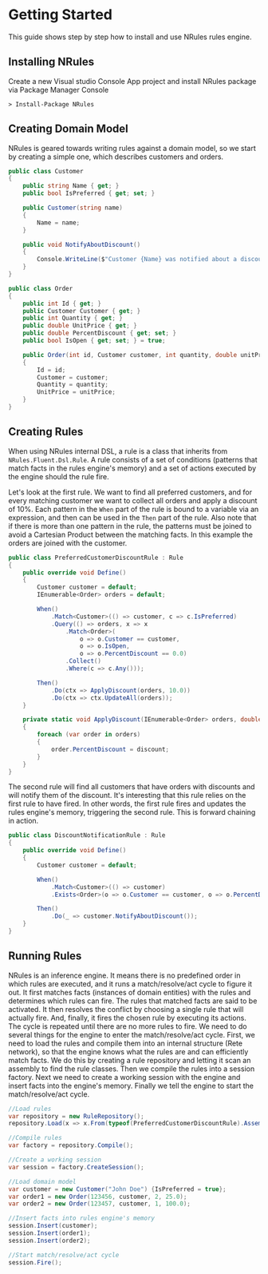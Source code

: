 # Getting Started

This guide shows step by step how to install and use NRules rules engine.

## Installing NRules
Create a new Visual studio Console App project and install NRules package via Package Manager Console

```console
> Install-Package NRules
```

## Creating Domain Model
NRules is geared towards writing rules against a domain model, so we start by creating a simple one, which describes customers and orders.

```c#
public class Customer
{
    public string Name { get; }
    public bool IsPreferred { get; set; }

    public Customer(string name)
    {
        Name = name;
    }

    public void NotifyAboutDiscount()
    {
        Console.WriteLine($"Customer {Name} was notified about a discount");
    }
}

public class Order
{
    public int Id { get; }
    public Customer Customer { get; }
    public int Quantity { get; }
    public double UnitPrice { get; }
    public double PercentDiscount { get; set; }
    public bool IsOpen { get; set; } = true;

    public Order(int id, Customer customer, int quantity, double unitPrice)
    {
        Id = id;
        Customer = customer;
        Quantity = quantity;
        UnitPrice = unitPrice;
    }
}
```

## Creating Rules
When using NRules internal DSL, a rule is a class that inherits from `NRules.Fluent.Dsl.Rule`. A rule consists of a set of conditions (patterns that match facts in the rules engine's memory) and a set of actions executed by the engine should the rule fire.

Let's look at the first rule. We want to find all preferred customers, and for every matching customer we want to collect all orders and apply a discount of 10%.
Each pattern in the `When` part of the rule is bound to a variable via an expression, and then can be used in the `Then` part of the rule. Also note that if there is more than one pattern in the rule, the patterns must be joined to avoid a Cartesian Product between the matching facts. In this example the orders are joined with the customer.
```c#
public class PreferredCustomerDiscountRule : Rule
{
    public override void Define()
    {
        Customer customer = default;
        IEnumerable<Order> orders = default;

        When()
            .Match<Customer>(() => customer, c => c.IsPreferred)
            .Query(() => orders, x => x
                .Match<Order>(
                    o => o.Customer == customer,
                    o => o.IsOpen,
                    o => o.PercentDiscount == 0.0)
                .Collect()
                .Where(c => c.Any()));

        Then()
            .Do(ctx => ApplyDiscount(orders, 10.0))
            .Do(ctx => ctx.UpdateAll(orders));
    }

    private static void ApplyDiscount(IEnumerable<Order> orders, double discount)
    {
        foreach (var order in orders)
        {
            order.PercentDiscount = discount;
        }
    }
}
```

The second rule will find all customers that have orders with discounts and will notify them of the discount. It's interesting that this rule relies on the first rule to have fired. In other words, the first rule fires and updates the rules engine's memory, triggering the second rule. This is forward chaining in action.
```c#
public class DiscountNotificationRule : Rule
{
    public override void Define()
    {
        Customer customer = default;

        When()
            .Match<Customer>(() => customer)
            .Exists<Order>(o => o.Customer == customer, o => o.PercentDiscount > 0.0);

        Then()
            .Do(_ => customer.NotifyAboutDiscount());
    }
}
```

## Running Rules
NRules is an inference engine. It means there is no predefined order in which rules are executed, and it runs a match/resolve/act cycle to figure it out. It first matches facts (instances of domain entities) with the rules and determines which rules can fire. The rules that matched facts are said to be activated. It then resolves the conflict by choosing a single rule that will actually fire. And, finally, it fires the chosen rule by executing its actions. The cycle is repeated until there are no more rules to fire.
We need to do several things for the engine to enter the match/resolve/act cycle.
First, we need to load the rules and compile them into an internal structure (Rete network), so that the engine knows what the rules are and can efficiently match facts. We do this by creating a rule repository and letting it scan an assembly to find the rule classes. Then we compile the rules into a session factory.
Next we need to create a working session with the engine and insert facts into the engine's memory.
Finally we tell the engine to start the match/resolve/act cycle.

```c#
//Load rules
var repository = new RuleRepository();
repository.Load(x => x.From(typeof(PreferredCustomerDiscountRule).Assembly));

//Compile rules
var factory = repository.Compile();

//Create a working session
var session = factory.CreateSession();

//Load domain model
var customer = new Customer("John Doe") {IsPreferred = true};
var order1 = new Order(123456, customer, 2, 25.0);
var order2 = new Order(123457, customer, 1, 100.0);

//Insert facts into rules engine's memory
session.Insert(customer);
session.Insert(order1);
session.Insert(order2);

//Start match/resolve/act cycle
session.Fire();
```